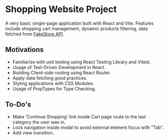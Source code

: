 # Shopping Website Project

A very basic single-page application built with React and Vite. Features include shopping cart management, dynamic products filtering, data fetched from [FakeStore API](https://fakestoreapi.com/).

## Motivations

- Familiarize with unit testing using React Testing Library and Vitest.
- Usage of Test-Driven Development in React.
- Building Client-side routing using React Router.
- Apply data fetching good practices.
- Styling applications with CSS Modules.
- Usage of PropTypes for Type Checking.

## To-Do's

- Make 'Continue Shopping' link inside Cart page route to the last category
  the user was in.
- Lock navigation inside modal to avoid external element focus with "Tab".
- Add view transition.
